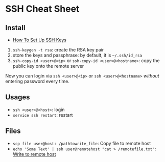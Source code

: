 # SSH Cheat Sheet

## Install

- [How To Set Up SSH Keys](https://www.digitalocean.com/community/tutorials/how-to-set-up-ssh-keys--2)

1. `ssh-keygen -t rsa`: create the RSA key pair
2. store the keys and passphrase: by default, it is `~/.ssh/id_rsa`
3. `ssh-copy-id <user>@<ip>` or `ssh-copy-id <user>@<hostname>`: copy the public key onto the remote server

Now you can login via `ssh <user>@<ip>` or `ssh <user>@<hostname>` *without* entering password every time.

## Usages
- `ssh <user>@<host>`: login
- `service ssh restart`: restart

## Files
- `scp file user@host: /pathtowrite_file`: Copy file to remote host
- `echo 'Some Text' | ssh user@remotehost "cat > /remotefile.txt"`: [Write to remote host](http://superuser.com/a/400720)
